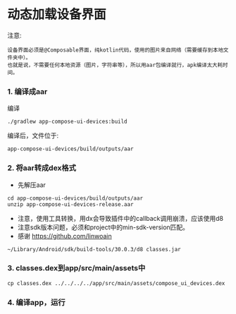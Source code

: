 # 动态加载设备界面

注意:

```
设备界面必须是@Composable界面，纯kotlin代码，使用的图片来自网络（需要缓存到本地文件夹中）。
也就是说，不需要任何本地资源（图片，字符串等），所以用aar包编译就行，apk编译太大耗时间。
```

### 1. 编译成aar


编译
```
./gradlew app-compose-ui-devices:build
```

编译后，文件位于:
```
app-compose-ui-devices/build/outputs/aar
```

### 2. 将aar转成dex格式

* 先解压aar

```
cd app-compose-ui-devices/build/outputs/aar
unzip app-compose-ui-devices-release.aar
```

* 注意，使用工具转换，用dx会导致插件中的callback调用崩溃，应该使用d8
* 注意sdk版本问题，必须和project中的min-sdk-version匹配。
* 感谢 https://github.com/linwoain

```
~/Library/Android/sdk/build-tools/30.0.3/d8 classes.jar
```

### 3. classes.dex到app/src/main/assets中

```
cp classes.dex ../../../../app/src/main/assets/compose_ui_devices.dex
```

### 4. 编译app，运行
